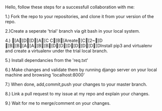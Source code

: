 Hello, follow these steps for a successfull collaboration with me:

1.) Fork the repo to your repositories, and clone it from your version of the repo.

2.)Create a seperate 'trial' branch via git bash in your local system.

4.) [A[D[D[A[C C[B[Areate[C[2~[D [B[B[A[A[B[B[D[D[D[D[D[D[DInstall pip3 and virtualenv and create a virtualenv under the trial local branch.

5.) Install dependancies from the 'req.txt'

6.) Make changes and validate them by running django server on your local machine and browsing 'localhost:8000'

7.) When done, add,commit,push your changes to your master branch.

8.) Link a pull request to my issue at my repo and explain your changes.

9.) Wait for me to merge/comment on your changes.

